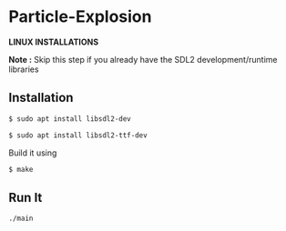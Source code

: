 # Particle-Explosion

<p><b> LINUX INSTALLATIONS </b></p>

<b>Note :</b> Skip this step if you already have the SDL2 development/runtime libraries
## Installation
```bash
$ sudo apt install libsdl2-dev
```
```bash
$ sudo apt install libsdl2-ttf-dev
```
Build it using 
```bash
$ make
```
## Run It

```bash
./main
```
